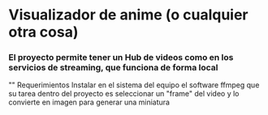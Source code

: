 # Visualizador de anime (o cualquier otra cosa)
### El proyecto permite tener un Hub de videos como en los servicios de streaming, que funciona de forma local

"" Requerimientos
Instalar en el sistema del equipo el software ffmpeg que su tarea dentro del proyecto es seleccionar un "frame" del video y lo convierte en imagen para generar una miniatura
